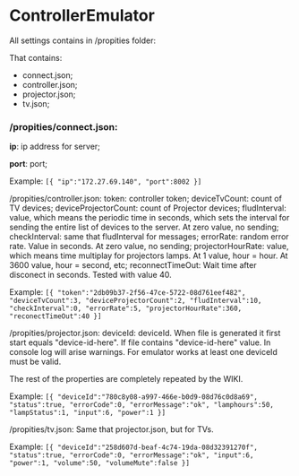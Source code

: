 # ControllerEmulator

All settings contains in /propities folder:

That contains:
  * connect.json;
  * controller.json;
  * projector.json;
  * tv.json;

### /propities/connect.json:
  **ip**: ip address for server;
  
  **port**: port;
  
  Example: 
    ```[{
    "ip":"172.27.69.140",
    "port":8002
    }]```
  
/propities/controller.json:
  token: controller token;
  deviceTvCount: count of TV devices;
  deviceProjectorCount: count of Projector devices;
  fludInterval: value, which means the periodic time in seconds, 
                which sets the interval for sending the entire list of devices to the server. 
                Аt zero value, no sending;
  checkInterval: same that fludInterval for <check status> messages;
  errorRate: random error rate. Value in seconds. At zero value, no sending;
  projectorHourRate: value, which means time multiplay for projectors lamps. 
                     At 1 value, hour = hour. At 3600 value, hour = second, etc;
  reconnectTimeOut: Wait time after disconect in seconds. Tested with value 40.
  
  Example: 
    ```[{
    "token":"2db09b37-2f56-47ce-5722-08d761eef482",
    "deviceTvCount":3,
    "deviceProjectorCount":2,
    "fludInterval":10,
    "checkInterval":0,
    "errorRate":5,
    "projectorHourRate":360,
    "reconectTimeOut":40
    }]```
    
/propities/projector.json:
  deviceId: deviceId. When file is generated it first start equals "device-id-here".
            If file contains "device-id-here" value. In console log will arise warnings.
            For emulator works at least one deviceId must be valid.
  
  The rest of the properties are completely repeated by the WIKI.
  
  Example:
    ```[{
    "deviceId":"780c8y08-a997-466e-b0d9-08d76c0d8a69",
    "status":true,
    "errorCode":0,
    "errorMessage":"ok",
    "lamphours":50,
    "lampStatus":1,
    "input":6,
    "power":1
    }]```
    
/propities/tv.json:
  Same that projector.json, but for TVs.
  
  Example:
    ```[{
    "deviceId":"258d607d-beaf-4c74-19da-08d32391270f",
    "status":true,
    "errorCode":0,
    "errorMessage":"ok",
    "input":6,
    "power":1,
    "volume":50,
    "volumeMute":false
    }]```
